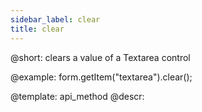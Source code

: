 ```yaml
---
sidebar_label: clear
title: clear
---          
```


@short: clears a value of a Textarea control





@example:
form.getItem("textarea").clear();


@template: api_method
@descr:


